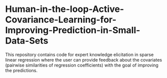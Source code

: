 # Human-in-the-loop-Active-Covariance-Learning-for-Improving-Prediction-in-Small-Data-Sets
This repository contains code for expert knowledge elicitation in sparse linear regression where the user can provide feedback about the covariates (pairwise similarities of regression coefficients) with the goal of improving the predictions.